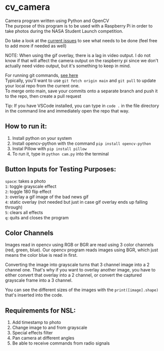 # cv_camera
Camera program written using Python and OpenCV  
The purpose of this program is to be used with a Raspberry Pi in order to take photos during the NASA Student Launch competition.  

Do take a look at the [current issues](https://github.com/Nin3s/cv_camera/issues) to see what needs to be done (feel free to add more if needed as well)  

NOTE: When using the gif overlay, there is a lag in video output. I do not know if that will affect the camera output on the raspberry pi since we don't actually need video output, but it's something to keep in mind.  

For running git commands, [see here](https://www.nobledesktop.com/learn/git/git-branches)  
Typically, you'll want to use `git fetch origin main` and `git pull` to update your local repo from the current one.  
To merge onto main, save your commits onto a separate branch and push it to the repo, then create a pull request  

Tip: If you have VSCode installed, you can type in `code .` in the file directory in the command line and immediately open the repo that way.  

## How to run it:
1. Install python on your system
2. Install opencv-python with the command `pip install opencv-python`  
3. Instal Pillow with `pip install pillow`  
4. To run it, type in `python cam.py` into the terminal

## Button Inputs for Testing Purposes:
`space`: takes a photo  
`1`: toggle grayscale effect  
`2`: toggle 180 flip effect  
`3`: overlay a gif image of the bad news gif  
`4`: static overlay (not needed but just in case gif overlay ends up falling through)  
`5`: clears all effects  
`q`: quits and closes the program  

## Color Channels
Images read in opencv using RGB or BGR are read using 3 color channels (red, green, blue). Our opencv program reads images using BGR, which just means the color blue is read in first.  

Converting the image into grayscale turns that 3 channel image into a 2 channel one. That's why if you want to overlay another image, you have to either convert that overlay into a 2 channel, or convert the captured grayscale frame into a 3 channel.  

You can see the different sizes of the images with the `print([image].shape)` that's inserted into the code.  

## Requirements for NSL:
1. Add timestamp to photo
2. Change image to and from grayscale
3. Special effects filter
4. Pan camera at different angles
5. Be able to receive commands from radio signals
